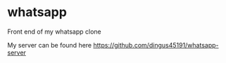 # whatsapp

Front end of my whatsapp clone

My server can be found here https://github.com/dingus45191/whatsapp-server
